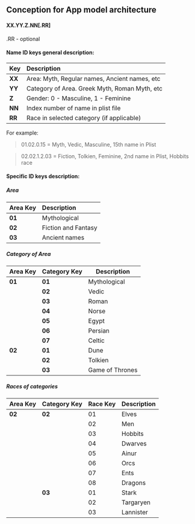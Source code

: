 ## Conception for App model architecture

#### XX.YY.Z.NN[.RR]

.RR - optional

#### Name ID keys general description:

| Key            | Description                                    |
| :------------- | :-------------                                 |
| **XX**         | Area: Myth, Regular names, Ancient names, etc  |
| **YY**         | Category of Area. Greek Myth, Roman Myth, etc  |
| **Z**          | Gender: 0 - Masculine, 1 - Feminine            |
| **NN**         | Index number of name in plist file             |
| **RR**         | Race in selected category (if applicable)      |

For example:
> 01.02.0.15 = Myth, Vedic, Masculine, 15th name in Plist

> 02.02.1.2.03 = Fiction, Tolkien, Feminine, 2nd name in Plist, Hobbits race

#### Specific ID keys description:
##### Area
| Area Key       | Description          |
| :------------- | :-------------       |
| **01**         | Mythological         |
| **02**         | Fiction and Fantasy  |
| **03**         | Ancient names        |

##### Category of Area
| Area Key       | Category Key     | Description      |
| :------------- | :-------------   | ------           |
| **01**         | **01**           | Mythological     |
|                | **02**           | Vedic            |
|                | **03**           | Roman            |
|                | **04**           | Norse            |
|                | **05**           | Egypt            |
|                | **06**           | Persian          |
|                | **07**           | Celtic           |
| **02**         | **01**           | Dune             |
|                | **02**           | Tolkien          |
|                | **03**           | Game of Thrones  |

##### Races of categories
| Area Key       | Category Key   | Race Key | Description |
| :------------- | :------------- | ------   | -----       |
| **02**         | **02**         | 01       | Elves       |
|                |                | 02       | Men         |
|                |                | 03       | Hobbits     |
|                |                | 04       | Dwarves     |
|                |                | 05       | Ainur       |
|                |                | 06       | Orcs        |
|                |                | 07       | Ents        |
|                |                | 08       | Dragons     |
|                | **03**         | 01       | Stark       |
|                |                | 02       | Targaryen   |
|                |                | 03       | Lannister   |
